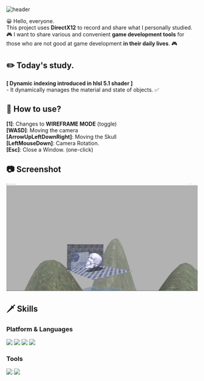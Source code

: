 ![header](https://capsule-render.vercel.app/api?text=Mawi1e!&fontSize=50&rotate=0&color=38303f&fontColor=ff0099&type=Waving&animation=scaleIn)
  
😀 Hello, everyone.   
This project uses **DirectX12** to record and share what I personally studied.   
🎮 I want to share various and convenient **game development tools** for those who are not good at game  development **in their daily lives**. 🎮   

## ✏️ Today's study.
**[ Dynamic indexing introduced in hlsl 5.1 shader ]**    
\- It dynamically manages the material and state of objects. ✅   


## 🔑 How to use?  
**[1]**: Changes to **WIREFRAME MODE** (toggle)    
**[WASD]**: Moving the camera       
**[ArrowUpLeftDownRight]**: Moving the Skull        
**[LeftMouseDown]**: Camera Rotation.   
**[Esc]**: Close a Window. (one-click)      

## 📷 Screenshot   
![](https://github.com/Mawi1e/DirectX12Study/blob/main/17.5.%202022-04-06-2022-04-11%20(DynamicIndexing)/pictures/indexing.png)    

## 🗡️ Skills
### Platform & Languages
<img src="https://img.shields.io/badge/C%2B%2B-9a00e6?style=flat-square&logo=C%2B%2B&logoColor=white"/> <img src="https://img.shields.io/badge/Python-ff9533?style=flat-square&logo=PYTHON&logoColor=white"/>  <img src="https://img.shields.io/badge/Lua-ff03ff?style=flat-square&logo=LUA&logoColor=white"/> <img src="https://img.shields.io/badge/Rust-38303f?style=flat-square&logo=RUST&logoColor=white"/>
### Tools
<img src="https://img.shields.io/badge/Win32API-38303f?style=flat-square&color=white&logo=MICROSOFT&logoColor=f41e48"/> <img src="https://img.shields.io/badge/DirectX-38303f?style=flat-square&color=white&logo=MICROSOFT&logoColor=02afb7"/>

<br></br>